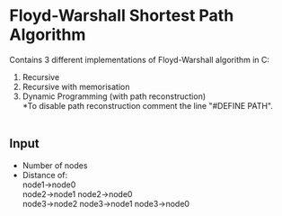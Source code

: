 # Floyd-Warshall Shortest Path Algorithm

Contains 3 different implementations of Floyd-Warshall algorithm in C:

1. Recursive
2. Recursive with memorisation
3. Dynamic Programming (with path reconstruction)
 <br/>*To disable path reconstruction comment the line "#DEFINE PATH".
 <br/><br/>
 ## Input
 - Number of nodes
 - Distance of: 
  <br/> node1->node0
  <br/> node2->node1   node2->node0
  <br/> node3->node2   node3->node1   node3->node0 


 

